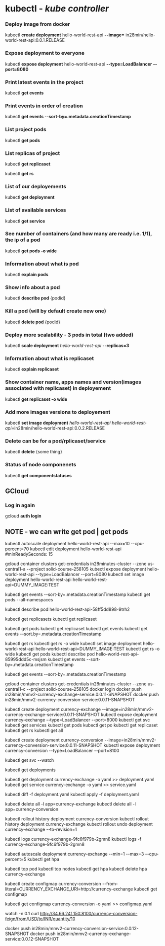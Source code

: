 # **kubectl** - *kube controller*

### Deploy image from docker
kubectl **create deployment** hello-world-rest-api **--image=** in28min/hello-world-rest-api:0.0.1.RELEASE

### Expose deployment to everyone
kubectl **expose deployment** hello-world-rest-api **--type=LoadBalancer --port=8080**

### Print latest events in the project
kubectl **get events**

### Print events in order of creation
kubectl **get events --sort-by=.metadata.creationTimestamp**

### List project pods
kubectl **get pods**

### List replicas of project
kubectl **get replicaset**

kubectl **get rs**

### List of our deployements
kubectl **get deployment**

### List of available services
kubectl **get service**

### See number of containers (and how many are ready i.e. 1/1), the ip of a pod
kubectl **get pods -o wide**

### Information about what is pod
kubectl **explain pods**

### Show info about a pod
kubectl **describe pod** {podid}

### Kill a pod (will by default create new one)
kubectl **delete pod** {podid}

### Deploy more scalability - 3 pods in total (two added)
kubectl **scale deployment** *hello-world-rest-api* **--replicas=3**

### Information about what is replicaset
kubectl **explain replicaset**

### Show container name, apps names and version(images associated with replicaset) in deployement
kubectl **get replicaset -o wide**

### Add more images versions to deployement
kubectl **set image deployment** *hello-world-rest-api* *hello-world-rest-api*=in28min/hello-world-rest-api:0.0.2.RELEASE 

### Delete can be for a pod/rplicaset/service
kubectl **delete** {some thing}

### Status of node componenets
kubectl **get componentstatuses**

## GCloud
### Log in again
gcloud **auth login**



## **NOTE** - we can write get pod | get pod**s**




kubectl autoscale deployment hello-world-rest-api --max=10 --cpu-percent=70
kubectl edit deployment hello-world-rest-api #minReadySeconds: 15

 
gcloud container clusters get-credentials in28minutes-cluster --zone us-central1-a --project solid-course-258105
kubectl expose deployment hello-world-rest-api --type=LoadBalancer --port=8080
kubectl set image deployment hello-world-rest-api hello-world-rest-api=DUMMY_IMAGE:TEST

kubectl get events --sort-by=.metadata.creationTimestamp
kubectl get pods --all-namespaces
 

 
kubectl describe pod hello-world-rest-api-58ff5dd898-9trh2
 
kubectl get replicasets
kubectl get replicaset
 

kubectl get pods
kubectl get replicaset
kubectl get events
kubectl get events --sort.by=.metadata.creationTimestamp
 
kubectl get rs
kubectl get rs -o wide
kubectl set image deployment hello-world-rest-api hello-world-rest-api=DUMMY_IMAGE:TEST
kubectl get rs -o wide
kubectl get pods
kubectl describe pod hello-world-rest-api-85995ddd5c-msjsm
kubectl get events --sort-by=.metadata.creationTimestamp
 
kubectl get events --sort-by=.metadata.creationTimestamp

 
gcloud container clusters get-credentials in28minutes-cluster --zone us-central1-c --project solid-course-258105
docker login
docker push in28min/mmv2-currency-exchange-service:0.0.11-SNAPSHOT
docker push in28min/mmv2-currency-conversion-service:0.0.11-SNAPSHOT
 
kubectl create deployment currency-exchange --image=in28min/mmv2-currency-exchange-service:0.0.11-SNAPSHOT
kubectl expose deployment currency-exchange --type=LoadBalancer --port=8000
kubectl get svc
kubectl get services
kubectl get pods
kubectl get po
kubectl get replicaset
kubectl get rs
kubectl get all
 
kubectl create deployment currency-conversion --image=in28min/mmv2-currency-conversion-service:0.0.11-SNAPSHOT
kubectl expose deployment currency-conversion --type=LoadBalancer --port=8100
 
kubectl get svc --watch
 
kubectl get deployments
 
kubectl get deployment currency-exchange -o yaml >> deployment.yaml 
kubectl get service currency-exchange -o yaml >> service.yaml 
 
kubectl diff -f deployment.yaml
kubectl apply -f deployment.yaml
 
kubectl delete all -l app=currency-exchange
kubectl delete all -l app=currency-conversion
 
kubectl rollout history deployment currency-conversion
kubectl rollout history deployment currency-exchange
kubectl rollout undo deployment currency-exchange --to-revision=1
 
kubectl logs currency-exchange-9fc6f979b-2gmn8
kubectl logs -f currency-exchange-9fc6f979b-2gmn8 
 
kubectl autoscale deployment currency-exchange --min=1 --max=3 --cpu-percent=5 
kubectl get hpa
 
kubectl top pod
kubectl top nodes
kubectl get hpa
kubectl delete hpa currency-exchange
 
kubectl create configmap currency-conversion --from-literal=CURRENCY_EXCHANGE_URI=http://currency-exchange
kubectl get configmap
 
kubectl get configmap currency-conversion -o yaml >> configmap.yaml
 
watch -n 0.1 curl http://34.66.241.150:8100/currency-conversion-feign/from/USD/to/INR/quantity/10
 
docker push in28min/mmv2-currency-conversion-service:0.0.12-SNAPSHOT
docker push in28min/mmv2-currency-exchange-service:0.0.12-SNAPSHOT
